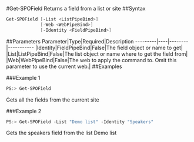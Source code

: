 #Get-SPOField
Returns a field from a list or site
##Syntax
```powershell
Get-SPOField [-List <ListPipeBind>]
             [-Web <WebPipeBind>]
             [-Identity <FieldPipeBind>]
```


##Parameters
Parameter|Type|Required|Description
---------|----|--------|-----------
|Identity|FieldPipeBind|False|The field object or name to get|
|List|ListPipeBind|False|The list object or name where to get the field from|
|Web|WebPipeBind|False|The web to apply the command to. Omit this parameter to use the current web.|
##Examples

###Example 1
```powershell
PS:> Get-SPOField
```
Gets all the fields from the current site

###Example 2
```powershell
PS:> Get-SPOField -List "Demo list" -Identity "Speakers"
```
Gets the speakers field from the list Demo list
